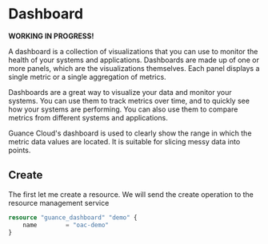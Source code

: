 # Dashboard

**WORKING IN PROGRESS!**

A dashboard is a collection of visualizations that you can use to monitor the health of your systems and applications. Dashboards are made up of one or more panels, which are the visualizations themselves. Each panel displays a single metric or a single aggregation of metrics.

Dashboards are a great way to visualize your data and monitor your systems. You can use them to track metrics over time, and to quickly see how your systems are performing. You can also use them to compare metrics from different systems and applications.

Guance Cloud's dashboard is used to clearly show the range in which the metric data values are located. It is suitable for slicing messy data into points.

## Create

The first let me create a resource. We will send the create operation to the resource management service

```terraform
resource "guance_dashboard" "demo" {
	name        = "oac-demo"
}
```
